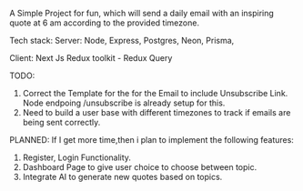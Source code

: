 A Simple Project for fun, which will send a daily email with an inspiring quote at 6 am according to the provided timezone.

Tech stack:
Server:
Node,
Express,
Postgres,
Neon,
Prisma,

Client:
Next Js
Redux toolkit - Redux Query


TODO:
1. Correct the Template for the for the Email to include Unsubscribe Link. Node endpoing /unsubscribe is already setup for this.
2. Need to build a user base with different timezones to track if emails are being sent correctly.

PLANNED:
If I get more time,then i plan to implement the following features:
1. Register, Login Functionality.
2. Dashboard Page to give user choice to choose between topic.
3. Integrate AI to generate new quotes based on topics.
